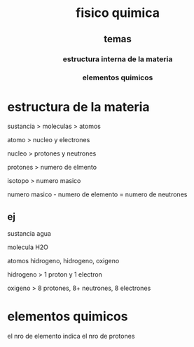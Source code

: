 <h1 id="fisico quimica" style="text-align: center;">fisico quimica</h1>

<h2 id="temas" style="text-align: center;">temas</h2>

<h3 id="estructura interna de la materia" style="text-align: center;">estructura interna de la materia</h3>

<h3 id="elementos quimicos" style="text-align: center;">elementos quimicos</h3>

# estructura de la materia

sustancia > moleculas > atomos

atomo > nucleo y electrones

nucleo > protones y neutrones

protones > numero de elmento

isotopo > numero masico

numero masico - numero de elemento = numero de neutrones

## ej

sustancia agua

molecula H2O

atomos hidrogeno, hidrogeno, oxigeno

hidrogeno > 1 proton y 1 electron

oxigeno > 8 protones, 8+ neutrones, 8 electrones

# elementos quimicos

el nro de elemento indica el nro de protones
